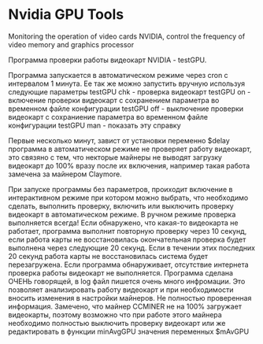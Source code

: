 # Nvidia GPU Tools
Monitoring the operation of video cards NVIDIA, control the frequency of video memory and graphics processor

Программа проверки работы видеокарт NVIDIA - testGPU.

Программа запускается в автоматическом режиме через cron с интервалом 1 минута. 
Ее так же можно запустить вручную используя следующие параметры
testGPU chk - проверка видеокарт
testGPU on - включение проверки видеокарт с сохранением параметра во временном файле конфигурации
testGPU off - выключение проверки видеокарт с сохраниение параметра во временном файле конфигурации
testGPU man - показать эту справку

Первые несколько минут, завист от установки переменно $delay программа в автоматическом режиме не проверяет работу видеокарт, это связяно с тем, что некторые майнеры не выводят загрузку видеокарт до 100% вразу после их включения, например такая работа замечена за майнером Claymore. 

При запуске программы без параметров, проиходит включение в интерактивном режиме при котором можно выбрать, что необходимо сделать, выполнить проверку, включить или выключить проверку видеокарт в автоматическом режиме.
В ручном режиме проверка выполняется всегда!
Если обнаружено, что какая-то видеокарта не работает, программа выполнит повторную проверку через 10 секунд, если работа карты не восстановилась окончательная проверка будет выполнена через следующие 20 секунд.
Если в течении этих последних 20 секунд работа карты не восстановилась система будет перезагружена.
Если программа обнаруживает, отсутствие интернета проверка работы видеокарт не выполняется.
Программа сделана ОЧЕНЬ говорящей, в log файл пишется очень много инфромации. Это позволяет анализировать работу видеокарт и при необходимости вносить изменения в настройки майнеров.
Не полностью проверенная информация. Замечено, что майнер CCMINER не на 100% загружает видеокарты, поэтому возможно что при работе этого майнера необходимо полностью выключить проверку видеокарт или же редактировать в функции minAvgGPU значения переменных $mAvGPU
